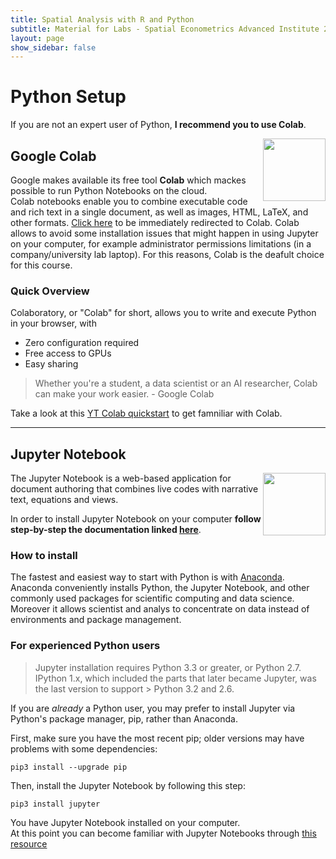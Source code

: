 ```yaml
---
title: Spatial Analysis with R and Python
subtitle: Material for Labs - Spatial Econometrics Advanced Institute 2022
layout: page
show_sidebar: false
---
```



# Python Setup


If you are not an expert user of Python, **I recommend you to use Colab**.


<img src="https://3.bp.blogspot.com/-apoBeWFycKQ/XhKB8fEprwI/AAAAAAAACM4/Sl76yzNSNYwlShIBrheDAum8L9qRtWNdgCLcBGAsYHQ/w1200-h630-p-k-no-nu/colab.png" align="right" width="100px" />

## Google Colab  




Google makes available its free tool **Colab** which mackes possible to run Python Notebooks on the cloud.  
Colab notebooks enable you to combine executable code and rich text in a single document, as well as images, HTML, LaTeX, and other formats. [Click here](https://colab.research.google.com) to be immediately redirected to Colab. Colab allows to avoid some installation issues that might happen in using Jupyter on your computer, for example administrator permissions limitations (in a company/university lab laptop). 
For this reasons, Colab is the deafult choice for this course.

### Quick Overview
Colaboratory, or "Colab" for short, allows you to write and execute Python in your browser, with

- Zero configuration required
- Free access to GPUs
- Easy sharing

>Whether you're a student, a data scientist or an AI researcher, Colab can make your work easier. - Google Colab

 Take a look at this [YT Colab quickstart](https://www.youtube.com/watch?v=inN8seMm7UI) to get famniliar with Colab.


---


## Jupyter Notebook 
<img src="https://upload.wikimedia.org/wikipedia/commons/thumb/3/38/Jupyter_logo.svg/883px-Jupyter_logo.svg.png" align="right" width="100px" />

The Jupyter Notebook is a web-based application for document authoring that combines live codes with narrative text, equations and views.

In order to install Jupyter Notebook  on your computer **follow step-by-step the documentation linked [here](https://jupyter.readthedocs.io/en/latest/install/notebook-classic.html)**.

### How to install

The fastest and easiest way to start with Python is with [Anaconda](https://www.anaconda.com/). Anaconda conveniently installs Python, the Jupyter Notebook, and other commonly used packages for scientific computing and data science. Moreover it allows scientist and analys to concentrate on data instead of environments and package management.

### For experienced Python users

> Jupyter installation requires Python 3.3 or greater, or Python 2.7. IPython 1.x, which included the parts that later became Jupyter, was the last version to support > Python 3.2 and 2.6.

If you are *already* a Python user, you may prefer to install Jupyter via Python's package manager, pip, rather than Anaconda.

First, make sure you have the most recent pip; older versions may have problems with some dependencies:

```
pip3 install --upgrade pip
```

Then, install the Jupyter Notebook by following this step:

```
pip3 install jupyter
```

You have Jupyter Notebook installed on your computer.  
At this point you can become familiar with Jupyter Notebooks through [this resource](https://jupyter.readthedocs.io/en/latest/running.html#running)



